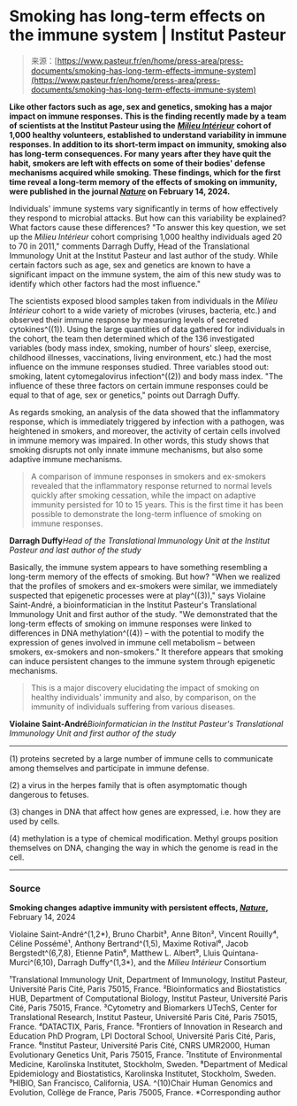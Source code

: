 <!--yml
category: 未分类
date: 2024-05-27 14:55:12
-->

# Smoking has long-term effects on the immune system | Institut Pasteur

> 来源：[https://www.pasteur.fr/en/home/press-area/press-documents/smoking-has-long-term-effects-immune-system](https://www.pasteur.fr/en/home/press-area/press-documents/smoking-has-long-term-effects-immune-system)

**Like other factors such as age, sex and genetics, smoking has a major impact on immune responses. This is the finding recently made by a team of scientists at the Institut Pasteur using the** [***Milieu Intérieur***](https://www.milieuinterieur.fr/fr/) **cohort of 1,000 healthy volunteers, established to understand variability in immune responses. In addition to its short-term impact on immunity, smoking also has long-term consequences. For many years after they have quit the habit, smokers are left with effects on some of their bodies' defense mechanisms acquired while smoking. These findings, which for the first time reveal a long-term memory of the effects of smoking on immunity, were published in the journal [*Nature*](https://www.nature.com/articles/s41586-023-06968-8) on February 14, 2024.**

Individuals' immune systems vary significantly in terms of how effectively they respond to microbial attacks. But how can this variability be explained? What factors cause these differences? "To answer this key question, we set up the *Milieu Intérieur* cohort comprising 1,000 healthy individuals aged 20 to 70 in 2011," comments Darragh Duffy, Head of the Translational Immunology Unit at the Institut Pasteur and last author of the study. While certain factors such as age, sex and genetics are known to have a significant impact on the immune system, the aim of this new study was to identify which other factors had the most influence."

The scientists exposed blood samples taken from individuals in the *Milieu Intérieur* cohort to a wide variety of microbes (viruses, bacteria, etc.) and observed their immune response by measuring levels of secreted cytokines^((1)). Using the large quantities of data gathered for individuals in the cohort, the team then determined which of the 136 investigated variables (body mass index, smoking, number of hours' sleep, exercise, childhood illnesses, vaccinations, living environment, etc.) had the most influence on the immune responses studied. Three variables stood out: smoking, latent cytomegalovirus infection^((2)) and body mass index. "The influence of these three factors on certain immune responses could be equal to that of age, sex or genetics," points out Darragh Duffy.

As regards smoking, an analysis of the data showed that the inflammatory response, which is immediately triggered by infection with a pathogen, was heightened in smokers, and moreover, the activity of certain cells involved in immune memory was impaired. In other words, this study shows that smoking disrupts not only innate immune mechanisms, but also some adaptive immune mechanisms.

> A comparison of immune responses in smokers and ex-smokers revealed that the inflammatory response returned to normal levels quickly after smoking cessation, while the impact on adaptive immunity persisted for 10 to 15 years. This is the first time it has been possible to demonstrate the long-term influence of smoking on immune responses.

**Darragh Duffy***Head of the Translational Immunology Unit at the Institut Pasteur and last author of the study*

Basically, the immune system appears to have something resembling a long-term memory of the effects of smoking. But how? "When we realized that the profiles of smokers and ex-smokers were similar, we immediately suspected that epigenetic processes were at play^((3))," says Violaine Saint-André, a bioinformatician in the Institut Pasteur's Translational Immunology Unit and first author of the study. "We demonstrated that the long-term effects of smoking on immune responses were linked to differences in DNA methylation^((4)) – with the potential to modify the expression of genes involved in immune cell metabolism – between smokers, ex-smokers and non-smokers." It therefore appears that smoking can induce persistent changes to the immune system through epigenetic mechanisms. 

> This is a major discovery elucidating the impact of smoking on healthy individuals' immunity and also, by comparison, on the immunity of individuals suffering from various diseases.

**Violaine Saint-André***Bioinformatician in the Institut Pasteur's Translational Immunology Unit and first author of the study*

* * *

(1) proteins secreted by a large number of immune cells to communicate among themselves and participate in immune defense.

(2) a virus in the herpes family that is often asymptomatic though dangerous to fetuses.

(3) changes in DNA that affect how genes are expressed, i.e. how they are used by cells.

(4) methylation is a type of chemical modification. Methyl groups position themselves on DNA, changing the way in which the genome is read in the cell.

* * *

### Source

**Smoking changes adaptive immunity with persistent effects, [*Nature*](https://www.nature.com/articles/s41586-023-06968-8),** February 14, 2024

Violaine Saint-André^(1,2*), Bruno Charbit³, Anne Biton², Vincent Rouilly⁴, Céline Possémé¹, Anthony Bertrand^(1,5), Maxime Rotival⁶, Jacob Bergstedt^(6,7,8), Etienne Patin⁶, Matthew L. Albert⁹, Lluis Quintana-Murci^(6,10), Darragh Duffy^(1,3*), and the *Milieu Intérieur* Consortium

¹Translational Immunology Unit, Department of Immunology, Institut Pasteur, Université Paris Cité, Paris 75015, France.
²Bioinformatics and Biostatistics HUB, Department of Computational Biology, Institut Pasteur, Université Paris Cité, Paris 75015, France.
³Cytometry and Biomarkers UTechS, Center for Translational Research, Institut Pasteur, Université Paris Cité, Paris 75015, France.
⁴DATACTIX, Paris, France.
⁵Frontiers of Innovation in Research and Education PhD Program, LPI Doctoral School, Université Paris Cité, Paris, France.
⁶Institut Pasteur, Université Paris Cité, CNRS UMR2000, Human Evolutionary Genetics Unit, Paris 75015, France.
⁷Institute of Environmental Medicine, Karolinska Institutet, Stockholm, Sweden.
⁸Department of Medical Epidemiology and Biostatistics, Karolinska Institutet, Stockholm, Sweden.
⁹HIBIO, San Francisco, California, USA.
^(10)Chair Human Genomics and Evolution, Collège de France, Paris 75005, France.
*Corresponding author
